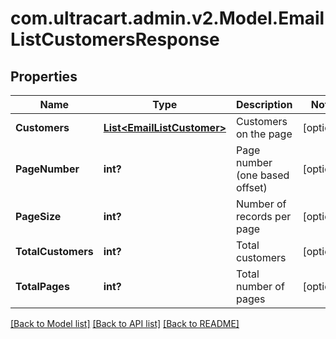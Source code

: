 # com.ultracart.admin.v2.Model.EmailListCustomersResponse
## Properties

Name | Type | Description | Notes
------------ | ------------- | ------------- | -------------
**Customers** | [**List&lt;EmailListCustomer&gt;**](EmailListCustomer.md) | Customers on the page | [optional] 
**PageNumber** | **int?** | Page number (one based offset) | [optional] 
**PageSize** | **int?** | Number of records per page | [optional] 
**TotalCustomers** | **int?** | Total customers | [optional] 
**TotalPages** | **int?** | Total number of pages | [optional] 


[[Back to Model list]](../README.md#documentation-for-models) [[Back to API list]](../README.md#documentation-for-api-endpoints) [[Back to README]](../README.md)


